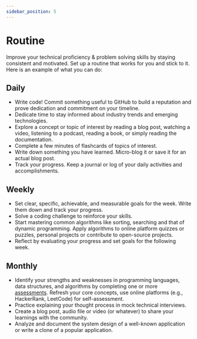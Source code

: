 ```yaml
---
sidebar_position: 5
---
```


# Routine

Improve your technical proficiency & problem solving skills by staying consistent and motivated.
Set up a routine that works for you and stick to it.
Here is an example of what you can do:

## Daily

- Write code! Commit something useful to GitHub to build a reputation and prove dedication and commitment on your timeline.
- Dedicate time to stay informed about industry trends and emerging technologies.
- Explore a concept or topic of interest by reading a blog post, watching a video, listening to a podcast, reading a book, or simply reading the documentation.
- Complete a few minutes of flashcards of topics of interest.
- Write down something you have learned. Micro-blog it or save it for an actual blog post.
- Track your progress. Keep a journal or log of your daily activities and accomplishments.

## Weekly

- Set clear, specific, achievable, and measurable goals for the week. Write them down and track your progress.
- Solve a coding challenge to reinforce your skills.
- Start mastering common algorithms like sorting, searching and that of dynamic programming. Apply algorithms to online platform quizzes or puzzles, personal projects or contribute to open-source projects.
- Reflect by evaluating your progress and set goals for the following week.

## Monthly

- Identify your strengths and weaknesses in programming languages, data structures, and algorithms by completing one or more [assessments](./assessments). Refresh your core concepts, use online platforms (e.g., HackerRank, LeetCode) for self-assessment.
- Practice explaining your thought process in mock technical interviews.
- Create a blog post, audio file or video (or whatever) to share your learnings with the community.
- Analyze and document the system design of a well-known application or write a clone of a popular application.